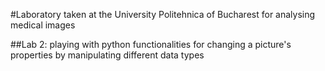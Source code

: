 #Laboratory taken at the University Politehnica of Bucharest for analysing medical images

##Lab 2: playing with python functionalities for changing a picture's properties by manipulating different data types
